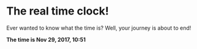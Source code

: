 # The real time clock!

Ever wanted to know what the time is? Well, your journey is about to end!

**The time is Nov 29, 2017, 10:51**